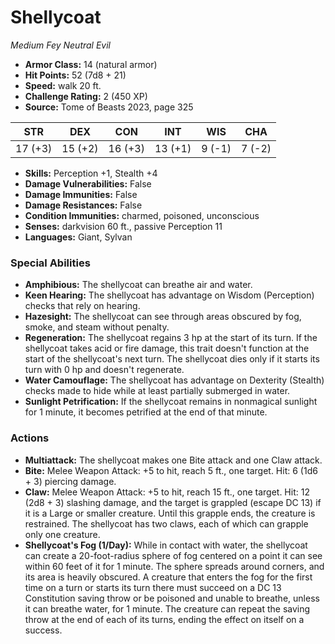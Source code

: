# Shellycoat

*Medium* *Fey* *Neutral Evil*

- **Armor Class:** 14 (natural armor)
- **Hit Points:** 52 (7d8 + 21)
- **Speed:** walk 20 ft.
- **Challenge Rating:** 2 (450 XP)
- **Source:** Tome of Beasts 2023, page 325

| STR | DEX | CON | INT | WIS | CHA |
| --- | --- | --- | --- | --- | --- |
| 17 (+3) | 15 (+2) | 16 (+3) | 13 (+1) | 9 (-1) | 7 (-2) |

- **Skills:** Perception +1, Stealth +4
- **Damage Vulnerabilities:** False
- **Damage Immunities:** False
- **Damage Resistances:** False
- **Condition Immunities:** charmed, poisoned, unconscious
- **Senses:** darkvision 60 ft., passive Perception 11
- **Languages:** Giant, Sylvan

### Special Abilities

- **Amphibious:** The shellycoat can breathe air and water.
- **Keen Hearing:** The shellycoat has advantage on Wisdom (Perception) checks that rely on hearing.
- **Hazesight:** The shellycoat can see through areas obscured by fog, smoke, and steam without penalty.
- **Regeneration:** The shellycoat regains 3 hp at the start of its turn. If the shellycoat takes acid or fire damage, this trait doesn't function at the start of the shellycoat's next turn. The shellycoat dies only if it starts its turn with 0 hp and doesn't regenerate.
- **Water Camouflage:** The shellycoat has advantage on Dexterity (Stealth) checks made to hide while at least partially submerged in water.
- **Sunlight Petrification:** If the shellycoat remains in nonmagical sunlight for 1 minute, it becomes petrified at the end of that minute.

### Actions

- **Multiattack:** The shellycoat makes one Bite attack and one Claw attack.
- **Bite:** Melee Weapon Attack: +5 to hit, reach 5 ft., one target. Hit: 6 (1d6 + 3) piercing damage.
- **Claw:** Melee Weapon Attack: +5 to hit, reach 15 ft., one target. Hit: 12 (2d8 + 3) slashing damage, and the target is grappled (escape DC 13) if it is a Large or smaller creature. Until this grapple ends, the creature is restrained. The shellycoat has two claws, each of which can grapple only one creature.
- **Shellycoat's Fog (1/Day):** While in contact with water, the shellycoat can create a 20-foot-radius sphere of fog centered on a point it can see within 60 feet of it for 1 minute. The sphere spreads around corners, and its area is heavily obscured. A creature that enters the fog for the first time on a turn or starts its turn there must succeed on a DC 13 Constitution saving throw or be poisoned and unable to breathe, unless it can breathe water, for 1 minute. The creature can repeat the saving throw at the end of each of its turns, ending the effect on itself on a success.
